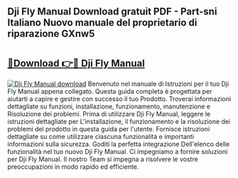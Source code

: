 ## Dji Fly Manual Download gratuit PDF - Part-sni Italiano Nuovo manuale del proprietario di riparazione GXnw5

# <h2><a href="http://dfdmos.blite.top/?on=Dji+Fly+Manual">🔗Download 👉🔴 Dji Fly Manual</a></h2>

[![Dji Fly Manual download](https://i.imgur.com/lujVjoI.png)](http://dfdmos.blite.top/?on=Dji+Fly+Manual)
Benvenuto nel manuale di Istruzioni per il tuo Dji Fly Manual appena collegato. Questa guida completa è progettata per aiutarti a capire e gestire con successo il tuo Prodotto. Troverai informazioni dettagliate su funzioni, installazione, funzionamento, manutenzione e Risoluzione dei problemi. Prima di utilizzare Dji Fly Manual, leggere le istruzioni dettagliate per L'installazione, il funzionamento e la risoluzione dei problemi del prodotto in questa guida per l'utente. Fornisce istruzioni dettagliate su come utilizzare ciascuna funzionalità e importanti informazioni sulla sicurezza. Goditi la perfetta integrazione Dell'elenco delle funzionalità nel tuo nuovo Dji Fly Manual. Ci impegniamo a fornire soluzioni per Dji Fly Manual. Il nostro Team si impegna a risolvere le vostre preoccupazioni in modo rapido ed efficiente.
